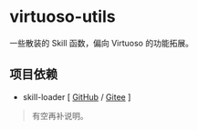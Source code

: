 # virtuoso-utils

一些散装的 Skill 函数，偏向 Virtuoso 的功能拓展。

## 项目依赖

+ skill-loader [ [GitHub](https://github.com/yeungchie/skill-loader "https://github.com/yeungchie/skill-loader") / [Gitee](https://gitee.com/yeungchie/skill-loader "https://gitee.com/yeungchie/skill-loader") ]

> 有空再补说明。
